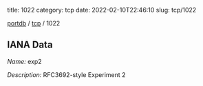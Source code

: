 title: 1022
category: tcp
date: 2022-02-10T22:46:10
slug: tcp/1022

[portdb](/) / [tcp](/category/tcp.html) / 1022


## IANA Data

_Name:_ exp2

_Description:_ RFC3692-style Experiment 2

